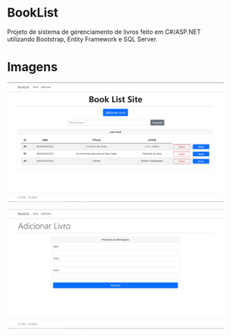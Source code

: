 # BookList

Projeto de sistema de gerenciamento de livros feito em C#/ASP.NET utilizando Bootstrap, Entity Framework e SQL Server.

# Imagens

![](https://github.com/Paulo-Henrique-Silva/BookList-Web/blob/master/imagens_interface/principal.PNG)

![](https://github.com/Paulo-Henrique-Silva/BookList-Web/blob/master/imagens_interface/adicionar.PNG)
